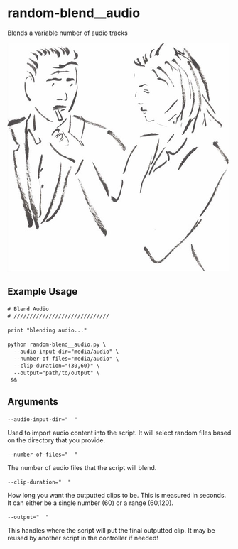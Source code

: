# random-blend__audio
Blends a variable number of audio tracks

![illustration](image.jpg)

## Example Usage

```
# Blend Audio
# //////////////////////////////

print "blending audio..."

python random-blend__audio.py \
  --audio-input-dir="media/audio" \
  --number-of-files="media/audio" \
  --clip-duration="(30,60)" \
  --output="path/to/output" \
 &&
 ```

## Arguments
`--audio-input-dir="  "`

Used to import audio content into the script. It will select random files based on the directory that you provide.


`--number-of-files="  "`

The number of audio files that the script will blend.


`--clip-duration="  "`

How long you want the outputted clips to be. This is measured in seconds. It can either be a single number (60) or a range (60,120).

`--output="  "`

This handles where the script will put the final outputted clip. It may be reused by another script in the controller if needed!
